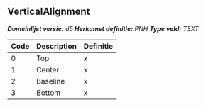 ﻿## VerticalAlignment

*__Domeinlijst versie:__ d5*
*__Herkomst definitie:__ PNH*
*__Type veld:__ TEXT*

|__Code__ |__Description__ |__Definitie__	|
|	---	|	---	|   ---	| 
| 0 | Top | x |
| 1 | Center | x |
| 2 | Baseline | x |
| 3 | Bottom | x |
